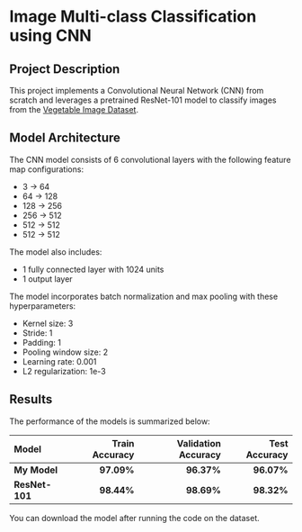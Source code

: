 # Image Multi-class Classification using CNN
## Project Description

This project implements a Convolutional Neural Network (CNN) from scratch and leverages a pretrained ResNet-101 model to classify images from the [Vegetable Image Dataset](https://www.kaggle.com/datasets/misrakahmed/vegetable-image-dataset/data).

## Model Architecture

The CNN model consists of 6 convolutional layers with the following feature map configurations:
- 3 → 64
- 64 → 128
- 128 → 256
- 256 → 512
- 512 → 512
- 512 → 512

The model also includes:
- 1 fully connected layer with 1024 units
- 1 output layer

The model incorporates batch normalization and max pooling with these hyperparameters:
- Kernel size: 3
- Stride: 1
- Padding: 1
- Pooling window size: 2
- Learning rate: 0.001
- L2 regularization: 1e-3

## Results

The performance of the models is summarized below:

| Model         | Train Accuracy | Validation Accuracy | Test Accuracy | 
|:--------------|---------------:|--------------------:|--------------:|
| **My Model**  | **97.09%**     | **96.37%**          | **96.07%**    |
| **ResNet-101**| **98.44%**     | **98.69%**          | **98.32%**    |

You can download the model after running the code on the dataset.
